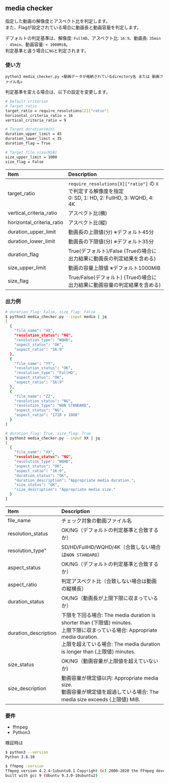 ## media checker
指定した動画の解像度とアスペクト比を判定します。  
また、Flagが設定されている場合に動画長と動画容量を判定します。  

デフォルトの判定基準は、解像度: `FullHD`、アスペクト比: `16:9`、動画長: `35min - 45min`、動画容量: `< 1000MiB`。  
判定基準と違う場合に`NG`と判定されます。

### 使い方
```
python3 media_checker.py <動画データが格納されているdirectory名 または 動画ファイル名>
```

判定基準を変える場合は、以下の設定を変更します。
```bash
# Default criterion
# Target ratio
target_ratio = require_resolutions[2]["ratio"]
horizontal_criteria_ratio = 16
vertical_criteria_ratio = 9

# Target duration(min)
duration_upper_limit = 45
duration_lower_limit = 35
duration_flag = True

# Target file size(MiB)
size_upper_limit = 1000
size_flag = False
```

| Item | Description |
| :--  | :--  |
| target_ratio | `require_resolutions[X]["ratio"]` の `X`で判定する解像度を指定<br/> 0: SD, 1: HD, 2: FullHD, 3:  WQHD, 4: 4K|
| vertical_criteria_ratio | アスペクト比(横) |
| horizontal_criteria_ratio | アスペクト比(縦) |
| duration_upper_limit | 動画長の上限値(分) ※デフォルト45分 |
| duration_lower_limit | 動画長の下限値(分) ※デフォルト35分 |
| duration_flag | True(デフォルト)/False (Trueの場合に出力結果に動画長の判定結果を含める) |
| size_upper_limit | 動画の容量上限値 ※デフォルト1000MiB |
| size_flag | True/False(デフォルト) (Trueの場合に出力結果に動画容量の判定結果を含める) |

### 出力例
```bash
# duration_flag: False, size_flag: False
$ python3 media_checker.py --input media | jq
[
  {
    "file_name": "XX",
    "resolution_status": "NG",
    "resolution_type": "WQHD",
    "aspect_status": "OK",
    "aspect_ratio": "16:9"
  },
  {
    "file_name": "YY",
    "resolution_status": "OK",
    "resolution_type": "FullHD",
    "aspect_status": "OK",
    "aspect_ratio": "16:9"
  },
  {
    "file_name": "ZZ",
    "resolution_status": "NG",
    "resolution_type": "NON STANDARD",
    "aspect_status": "NG",
    "aspect_ratio": "1728 x 1080"
  }
]

# duration_flag: True, size_flag: True
$ python3 media_checker.py --input XX | jq
[
  {
    "file_name": "XX",
    "resolution_status": "NG",
    "resolution_type": "WQHD",
    "aspect_status": "OK",
    "aspect_ratio": "16:9",
    "duration_status": "OK",
    "duration_description": "Appropriate media duration.",
    "size_status": "OK",
    "size_description": "Appropriate media size."
  }
]
```

| Item | Description |
| :--  | :--  |
| file_name | チェック対象の動画ファイル名 |
| resolution_status | OK/NG（デフォルトの判定基準と合致するか）|
| resolution_type" | SD/HD/FullHD/WQHD/4K（合致しない場合は`NON STANDARD`）|
| aspect_status | OK/NG（デフォルトの判定基準と合致するか）|
| aspect_ratio | 判定アスペクト比（合致しない場合は動画の縦横長）|
| duration_status | OK/NG（動画長が上限下限に収まっているか）|
| duration_description | 下限を下回る場合: The media duration is shorter than {下限値} minutes. <br>上限下限に収まっている場合: Appropriate media duration. <br>上限を超えている場合: The media duration is longer than {上限値} minutes. |
| size_status | OK/NG（動画容量が上限値を超えていないか) |
| size_description | 動画容量が規定値以内: Appropriate media size. <br>動画容量が規定値を超過している場合: The media size exceeds {上限値} MiB.|

### 要件
- ffmpeg
- Python3

検証時は
```bash
$ python3 --version
Python 3.8.10

$ ffmpeg -version
ffmpeg version 4.2.4-1ubuntu0.1 Copyright (c) 2000-2020 the FFmpeg developers
built with gcc 9 (Ubuntu 9.3.0-10ubuntu2)
```
